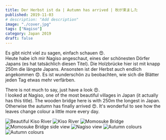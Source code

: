 ```yaml
---
title: Der Herbst ist da | Autumn has arrived | 秋が来ました
published: 2019-11-03
# description: "Add description"
image: "./cover.jpg"
tags: ["Nagiso"]
category: Japan 2019
draft: false
---
```


Es gibt nicht viel zu sagen, einfach schauen 😍.  
Heute habe ich mir Nagiso angeschaut, eines der schönesten Dörfer Japans (es hat tatsächlich diesen Titel). Die Holzbrücke hier ist mit knapp 250m die längste 
Japans. Ansonsten ist der Herbst auch endlich angekommen 😍. Es ist wunderschön zu beobachten, wie sich die Blätter jeden Tag etwas mehr verfärben.

There is not much to say, just have a look 😍.  
I looked at Nagiso, one of the most beautiful villages in Japan (it actually has this title). The wooden bridge here is with 250m the longest in Japan. 
Otherwise the autumn has finally arrived 😍. It's wonderful to see how the leaves change colour a little more every day.

![Beautiful Kiso River](./river_two.jpg)
![Kiso River](./river.jpg)
![Momosuke Bridge](./bridge.jpg)
![Momosuke Bridge side view](./bridge_two.jpg)
![Nagiso view](./landscape.jpg)
![Autumn colours](./autumn_colors.jpg)
![Autumn colours](./autumn_colors_third.jpg)
